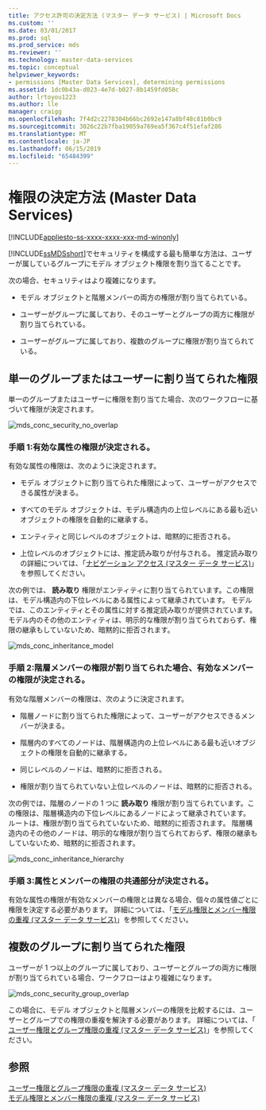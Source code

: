 ```yaml
---
title: アクセス許可の決定方法 (マスター データ サービス) | Microsoft Docs
ms.custom: ''
ms.date: 03/01/2017
ms.prod: sql
ms.prod_service: mds
ms.reviewer: ''
ms.technology: master-data-services
ms.topic: conceptual
helpviewer_keywords:
- permissions [Master Data Services], determining permissions
ms.assetid: 1dc0b43a-d023-4e7d-b027-8b1459fd058c
author: lrtoyou1223
ms.author: lle
manager: craigg
ms.openlocfilehash: 7f4d2c2278304b66bc2692e147a8bf48c81b0bc9
ms.sourcegitcommit: 3026c22b7fba19059a769ea5f367c4f51efaf286
ms.translationtype: MT
ms.contentlocale: ja-JP
ms.lasthandoff: 06/15/2019
ms.locfileid: "65484399"
---
```

# <a name="how-permissions-are-determined-master-data-services"></a>権限の決定方法 (Master Data Services)

[!INCLUDE[appliesto-ss-xxxx-xxxx-xxx-md-winonly](../includes/appliesto-ss-xxxx-xxxx-xxx-md-winonly.md)]

  [!INCLUDE[ssMDSshort](../includes/ssmdsshort-md.md)]でセキュリティを構成する最も簡単な方法は、ユーザーが属しているグループにモデル オブジェクト権限を割り当てることです。  
  
 次の場合、セキュリティはより複雑になります。  
  
-   モデル オブジェクトと階層メンバーの両方の権限が割り当てられている。  
  
-   ユーザーがグループに属しており、そのユーザーとグループの両方に権限が割り当てられている。  
  
-   ユーザーがグループに属しており、複数のグループに権限が割り当てられている。  
  
## <a name="permissions-assigned-to-a-single-group-or-user"></a>単一のグループまたはユーザーに割り当てられた権限  
 単一のグループまたはユーザーに権限を割り当てた場合、次のワークフローに基づいて権限が決定されます。  
  
 ![mds_conc_security_no_overlap](../master-data-services/media/mds-conc-security-no-overlap.gif "mds_conc_security_no_overlap")  
  
### <a name="step-1-effective-attribute-permissions-are-determined"></a>手順 1:有効な属性の権限が決定される。  
 有効な属性の権限は、次のように決定されます。  
  
-   モデル オブジェクトに割り当てられた権限によって、ユーザーがアクセスできる属性が決まる。  
  
-   すべてのモデル オブジェクトは、モデル構造内の上位レベルにある最も近いオブジェクトの権限を自動的に継承する。  
  
-   エンティティと同じレベルのオブジェクトは、暗黙的に拒否される。  
  
-   上位レベルのオブジェクトには、推定読み取りが付与される。 推定読み取りの詳細については、「[ナビゲーション アクセス (マスター データ サービス)](../master-data-services/navigational-access-master-data-services.md)」を参照してください。  
  
 次の例では、 **読み取り** 権限がエンティティに割り当てられています。この権限は、モデル構造内の下位レベルにある属性によって継承されています。 モデルでは、このエンティティとその属性に対する推定読み取りが提供されています。 モデル内のその他のエンティティは、明示的な権限が割り当てられておらず、権限の継承もしていないため、暗黙的に拒否されます。  
  
 ![mds_conc_inheritance_model](../master-data-services/media/mds-conc-inheritance-model.gif "mds_conc_inheritance_model")  
  
### <a name="step-2-if-hierarchy-member-permissions-are-assigned-effective-member-permissions-are-determined"></a>手順 2:階層メンバーの権限が割り当てられた場合、有効なメンバーの権限が決定される。  
 有効な階層メンバーの権限は、次のように決定されます。  
  
-   階層ノードに割り当てられた権限によって、ユーザーがアクセスできるメンバーが決まる。  
  
-   階層内のすべてのノードは、階層構造内の上位レベルにある最も近いオブジェクトの権限を自動的に継承する。  
  
-   同じレベルのノードは、暗黙的に拒否される。  
  
-   権限が割り当てられていない上位レベルのノードは、暗黙的に拒否される。  
  
 次の例では、階層のノードの 1 つに **読み取り** 権限が割り当てられています。この権限は、階層構造内の下位レベルにあるノードによって継承されています。 ルートは、権限が割り当てられていないため、暗黙的に拒否されます。 階層構造内のその他のノードは、明示的な権限が割り当てられておらず、権限の継承もしていないため、暗黙的に拒否されます。  
  
 ![mds_conc_inheritance_hierarchy](../master-data-services/media/mds-conc-inheritance-hierarchy.gif "mds_conc_inheritance_hierarchy")  
  
### <a name="step-3-the-intersection-of-attribute-and-member-permissions-is-determined"></a>手順 3:属性とメンバーの権限の共通部分が決定される。  
 有効な属性の権限が有効なメンバーの権限とは異なる場合、個々の属性値ごとに権限を決定する必要があります。 詳細については、「[モデル権限とメンバー権限の重複 (マスター データ サービス)](../master-data-services/overlapping-model-and-member-permissions-master-data-services.md)」を参照してください。  
  
## <a name="permissions-assigned-to-multiple-groups"></a>複数のグループに割り当てられた権限  
 ユーザーが 1 つ以上のグループに属しており、ユーザーとグループの両方に権限が割り当てられている場合、ワークフローはより複雑になります。  
  
 ![mds_conc_security_group_overlap](../master-data-services/media/mds-conc-security-group-overlap.gif "mds_conc_security_group_overlap")  
  
 この場合に、モデル オブジェクトと階層メンバーの権限を比較するには、ユーザーとグループでの権限の重複を解決する必要があります。 詳細については、「 [ユーザー権限とグループ権限の重複 (マスター データ サービス)](../master-data-services/overlapping-user-and-group-permissions-master-data-services.md)」を参照してください。  
  
## <a name="see-also"></a>参照  
 [ユーザー権限とグループ権限の重複 (マスター データ サービス)](../master-data-services/overlapping-user-and-group-permissions-master-data-services.md)   
 [モデル権限とメンバー権限の重複 (マスター データ サービス)](../master-data-services/overlapping-model-and-member-permissions-master-data-services.md)  
  
  
